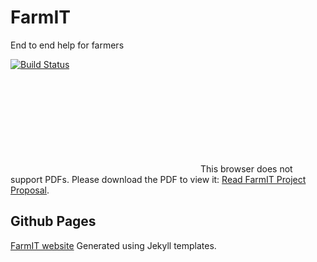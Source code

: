 # FarmIT
End to end help for farmers 

[![Build Status](https://travis-ci.com/Sunhick/FarmIT.svg?token=V7oRpAyDFTA72Tjf3Srd&branch=master)](https://travis-ci.com/Sunhick/FarmIT/)

<object data="https://github.com/Sunhick/FarmIT/blob/master/docs/FarmIT%20Project%20Proposal.pdf" type="application/pdf" width="700px" height="700px">
    <embed src="https://github.com/Sunhick/FarmIT/blob/master/docs/FarmIT%20Project%20Proposal.pdf">
        This browser does not support PDFs. Please download the PDF to view it: <a href="https://github.com/Sunhick/FarmIT/blob/master/docs/FarmIT%20Project%20Proposal.pdf">Read FarmIT Project Proposal</a>.</p>
    </embed>
</object>

## Github Pages 
[FarmIT website](https://sunhick.github.io/FarmIT/) 
Generated using Jekyll templates.

